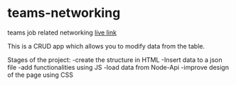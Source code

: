 # teams-networking

teams job related networking
[live link](https://atanasoaied.github.io/teams-networking/src/)

This is a CRUD app which allows you to modify data from the table.

Stages of the project:
-create the structure in HTML
-Insert data to a json file
-add  functionalities using JS
-load data from Node-Api
-improve design of the page using CSS
